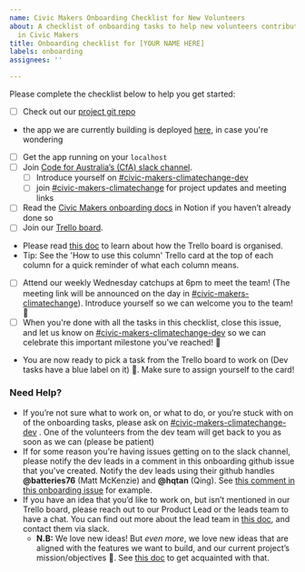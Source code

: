 ```yaml
---
name: Civic Makers Onboarding Checklist for New Volunteers
about: A checklist of onboarding tasks to help new volunteers contribute effectively
  in Civic Makers
title: Onboarding checklist for [YOUR NAME HERE]
labels: onboarding
assignees: ''

---
```


Please complete the checklist below to help you get started:

- [ ]  Check out our [project git repo](https://github.com/CodeforAustralia/council-emissions-calculator)
  - the app we are currently building is deployed [here](https://seechange.codeforaustralia.org/), in case you're wondering  
- [ ]  Get the app running on your `localhost`
- [ ]  Join [Code for Australia’s (CfA) slack channel](http://slack.codeforaustralia.org/).
    - [ ]  Introduce yourself on [#civic-makers-climatechange-dev](https://codeforaustralia.slack.com/archives/C01DALXS62K)
    - [ ]  join [#civic-makers-climatechange](https://codeforaustralia.slack.com/archives/C01CXCQPF8V) for project updates and meeting links
- [ ]  Read the [Civic Makers onboarding docs](https://www.notion.so/b0a26a686de44633a49281cfb7818da2) in Notion if you haven’t already done so
- [ ]  Join our [Trello board](https://trello.com/invite/b/ZXaIkclp/6339eeec28570b4e20156fe6f6842b9d/civic-makers-2021-l-use-this-one).
  - Please read [this doc](https://blue-father-da8.notion.site/How-we-use-Trello-a040d9930e8944948b5eff65065941c5) to learn about how the Trello board is organised.
  - Tip: See the 'How to use this column' Trello card at the top of each column for a quick reminder of what each column means.
- [ ]  Attend our weekly Wednesday catchups at 6pm to meet the team! (The meeting link will be announced on the day in [#civic-makers-climatechange](https://codeforaustralia.slack.com/archives/C01CXCQPF8V)). Introduce yourself so we can welcome you to the team! :tada:
- [ ]  When you're done with all the tasks in this checklist, close this issue, and let us know on [#civic-makers-climatechange-dev](https://codeforaustralia.slack.com/archives/C01DALXS62K) so we can celebrate this important milestone you've reached! 🎉
  - You are now ready to pick a task from the Trello board to work on (Dev tasks have a blue label on it) 🙇. Make sure to assign yourself to the card!

### Need Help?

- If you’re not sure what to work on, or what to do, or you’re stuck with on of the onboarding tasks, please ask on [#civic-makers-climatechange-dev](https://codeforaustralia.slack.com/archives/C01DALXS62K) . One of the volunteers from the dev team will get back to you as soon as we can (please be patient)
- If for some reason you're having issues getting on to the slack channel, please notify the dev leads in a comment in this onboarding github issue that you've created. Notify the dev leads using their github handles **@batteries76** (Matt McKenzie) and **@hqtan** (Qing). See [this comment in this onboarding issue](https://github.com/CodeforAustralia/civic-makers-dev-onboarding/issues/1#issuecomment-1035553988) for example.
- If you have an idea that you’d like to work on, but isn’t mentioned in our Trello board, please reach out to our Product Lead or the leads team to have a chat. You can find out more about the lead team in [this doc](https://www.notion.so/Meet-the-current-lead-team-47516a1ebb43496fbdee55f258ec1828), and contact them via slack.
    - **N.B:** We love new ideas! But *even more*, we love new ideas that are aligned with the features we want to build, and our current project’s mission/objectives 🙂. See [this doc](https://www.notion.so/Current-project-info-1f6f7e7f36e14a0b8d7d0923de75d14d) to get acquainted with that.

